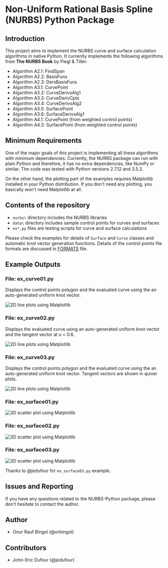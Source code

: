 # Non-Uniform Rational Basis Spline (NURBS) Python Package

## Introduction

This project aims to implement the NURBS curve and surface calculation algorithms in native Python. It currently implements the following algorithms from **The NURBS Book** by Piegl & Tiller:

* Algorithm A2.1: FindSpan
* Algorithm A2.2: BasisFuns
* Algorithm A2.3: DersBasisFuns
* Algorithm A3.1: CurvePoint
* Algorithm A3.2: CurveDerivsAlg1
* Algorithm A3.3: CurveDerivCpts
* Algorithm A3.4: CurveDerivsAlg2
* Algorithm A3.5: SurfacePoint
* Algorithm A3.6: SurfaceDerivsAlg1
* Algorithm A4.1: CurvePoint (from weighted control points)
* Algorithm A4.3: SurfacePoint (from weighted control points)

## Minimum Requirements

One of the major goals of this project is implementing all these algorithms with minimum dependencies. Currently, the NURBS package can run with plain Python and therefore, it has no extra dependencies, like NumPy or similar. The code was tested with Python versions 2.7.12 and 3.5.3.

On the other hand, the plotting part of the examples requires Matplotlib installed in your Python distribution. If you don't need any plotting, you basically won't need Matplotlib at all.

## Contents of the repository

* `nurbs\` directory includes the NURBS libraries
* `data\` directory includes sample control points for curves and surfaces
* `ex*.py` files are testing scripts for curve and surface calculations

Please check the examples for details of `Surface` and `Curve` classes and automatic knot vector generation functions. Details of the control points file formats are discussed in [FORMATS](FORMATS.md) file.

## Example Outputs

### File: ex_curve01.py

Displays the control points polygon and the evaluated curve using the an auto-generated uniform knot vector.

![2D line plots using Matplotlib](ex_curve01.png)

### File: ex_curve02.py

Displays the evaluated curve using an auto-generated uniform knot vector and the tangent vector at u = 0.6.

![2D line plots using Matplotlib](ex_curve02.png)

### File: ex_curve03.py

Displays the control points polygon and the evaluated curve using the an auto-generated uniform knot vector. Tangent vectors are shown in quiver plots.

![2D line plots using Matplotlib](ex_curve03.png)

### File: ex_surface01.py

![3D scatter plot using Matplotlib](ex_surface01.png)

### File: ex_surface02.py

![3D scatter plot using Matplotlib](ex_surface02.png)

### File: ex_surface03.py

![3D scatter plot using Matplotlib](ex_surface03.png)

Thanks to @jedufour for `ex_surface03.py` example.

## Issues and Reporting

If you have any questions related to the NURBS-Python package, please don't hesitate to contact the author.

## Author

* Onur Rauf Bingol (@orbingol)

## Contributors

* John-Eric Dufour (@jedufour)
